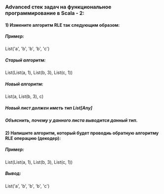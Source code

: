 ### Advanced стек задач на функциональное программирование в Scala - 2:

#### 1) Измените алгоритм RLE так следующим образом:

##### Пример:

List('a', 'b', 'b', 'b', 'c')

##### Старый алгоритм:

List(List(a, 1), List(b, 3), List(c, 1))

##### Новый алгоритм:

List(a, List(b, 3), c)

##### *Новый лист должен иметь тип List[Any]*

##### Объяснить, почему у данного листа выводится данный тип.

        
#### 2) Напишите алгоритм, который будет проводиь обратную алгоритму RLE операцию (декодер):

##### Пример:

List(List(a, 1), List(b, 3), List(c, 1))

##### Вывод:

List('a', 'b', 'b', 'b', 'c')
